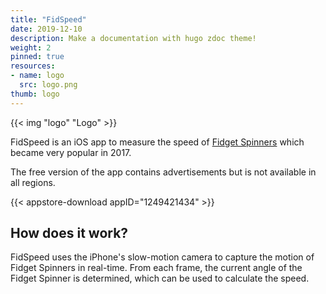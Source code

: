 ```yaml
---
title: "FidSpeed"
date: 2019-12-10
description: Make a documentation with hugo zdoc theme!
weight: 2
pinned: true
resources:
- name: logo
  src: logo.png
thumb: logo
---
```


{{< img "logo" "Logo" >}}

FidSpeed is an iOS app to measure the speed of [Fidget Spinners](https://en.wikipedia.org/wiki/Fidget_spinner) which became very popular in 2017.

The free version of the app contains advertisements but is not available in all regions.

{{< appstore-download appID="1249421434" >}}

## How does it work?

FidSpeed uses the iPhone's slow-motion camera to capture the motion of Fidget Spinners in real-time. From each frame, the current angle of the Fidget Spinner is determined, which can be used to calculate the speed.
